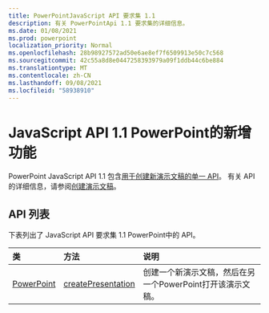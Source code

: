 ```yaml
---
title: PowerPointJavaScript API 要求集 1.1
description: 有关 PowerPointApi 1.1 要求集的详细信息。
ms.date: 01/08/2021
ms.prod: powerpoint
localization_priority: Normal
ms.openlocfilehash: 28b98927572ad50e6ae8ef7f6509913e50c7c568
ms.sourcegitcommit: 42c55a8d8e0447258393979a09f1ddb44c6be884
ms.translationtype: MT
ms.contentlocale: zh-CN
ms.lasthandoff: 09/08/2021
ms.locfileid: "58938910"
---
```

# <a name="whats-new-in-powerpoint-javascript-api-11"></a>JavaScript API 1.1 PowerPoint的新增功能

PowerPoint JavaScript API 1.1 包含[用于创建新演示文稿的单一 API](/javascript/api/powerpoint#PowerPoint_createPresentation_base64File_)。 有关 API 的详细信息，请参阅[创建演示文稿](../../powerpoint/powerpoint-add-ins.md#create-a-presentation)。

## <a name="api-list"></a>API 列表

下表列出了 JavaScript API 要求集 1.1 PowerPoint中的 API。

| 类 | 方法 | 说明 |
|:---|:---|:---|
|[PowerPoint](/javascript/api/powerpoint)|[createPresentation](/javascript/api/powerpoint#PowerPoint_createPresentation_base64File_)|创建一个新演示文稿，然后在另一个PowerPoint打开该演示文稿。|